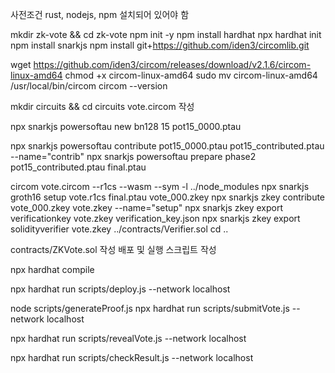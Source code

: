 사전조건
rust, nodejs, npm 설치되어 있어야 함


mkdir zk-vote && cd zk-vote
npm init -y
npm install hardhat
npx hardhat init
npm install snarkjs
npm install git+https://github.com/iden3/circomlib.git

wget https://github.com/iden3/circom/releases/download/v2.1.6/circom-linux-amd64
chmod +x circom-linux-amd64
sudo mv circom-linux-amd64 /usr/local/bin/circom
circom --version

mkdir circuits && cd circuits
vote.circom 작성

npx snarkjs powersoftau new bn128 15 pot15_0000.ptau


npx snarkjs powersoftau contribute pot15_0000.ptau pot15_contributed.ptau --name="contrib"
npx snarkjs powersoftau prepare phase2 pot15_contributed.ptau final.ptau

circom vote.circom --r1cs --wasm --sym -l ../node_modules
npx snarkjs groth16 setup vote.r1cs final.ptau vote_000.zkey
npx snarkjs zkey contribute vote_000.zkey vote.zkey --name="setup"
npx snarkjs zkey export verificationkey vote.zkey verification_key.json
npx snarkjs zkey export solidityverifier vote.zkey ../contracts/Verifier.sol
cd ..

contracts/ZKVote.sol 작성
배포 및 실행 스크립트 작성


npx hardhat compile

npx hardhat run scripts/deploy.js --network localhost

node scripts/generateProof.js
npx hardhat run scripts/submitVote.js --network localhost

npx hardhat run scripts/revealVote.js --network localhost

npx hardhat run scripts/checkResult.js --network localhost